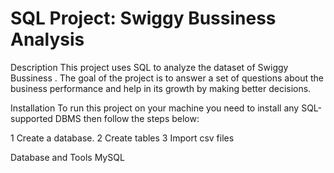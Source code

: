 # SQL Project: Swiggy Bussiness Analysis

Description
This project uses SQL to analyze the dataset of Swiggy Bussiness . The goal of the project is to answer a set of questions about the  business performance and help in its growth by making better decisions.

Installation
To run this project on your machine you need to install any SQL-supported DBMS then follow the steps below:

1 Create a database.
2 Create tables 
3 Import csv files


Database and Tools
MySQL

